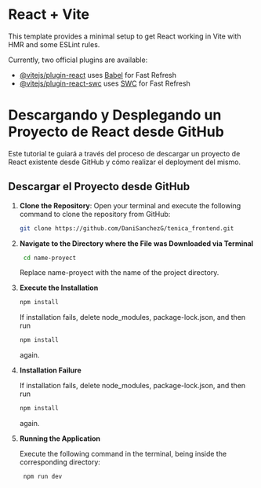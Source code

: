 # React + Vite

This template provides a minimal setup to get React working in Vite with HMR and some ESLint rules.

Currently, two official plugins are available:

- [@vitejs/plugin-react](https://github.com/vitejs/vite-plugin-react/blob/main/packages/plugin-react/README.md) uses [Babel](https://babeljs.io/) for Fast Refresh
- [@vitejs/plugin-react-swc](https://github.com/vitejs/vite-plugin-react-swc) uses [SWC](https://swc.rs/) for Fast Refresh


# Descargando y Desplegando un Proyecto de React desde GitHub

Este tutorial te guiará a través del proceso de descargar un proyecto de React existente desde GitHub y cómo realizar el deployment del mismo.

## Descargar el Proyecto desde GitHub

1. **Clone the Repository**: Open your terminal and execute the following command to clone the repository from GitHub:

   ```sh
   git clone https://github.com/DaniSanchezG/tenica_frontend.git

2. **Navigate to the Directory where the File was Downloaded via Terminal**
   ```sh
    cd name-proyect
   ```

    Replace name-proyect with the name of the project directory.
   
4. **Execute the Installation**
   ```sh
   npm install
   ```

   If installation fails, delete node_modules, package-lock.json, and then run
   ```sh
   npm install
   ```
   again.

6. **Installation Failure**
   
    If installation fails, delete node_modules, package-lock.json, and then run
    ```sh
   npm install
    ```
    again.

8. **Running the Application**

    Execute the following command in the terminal, being inside the corresponding directory:
   ```sh
    npm run dev
   ```
